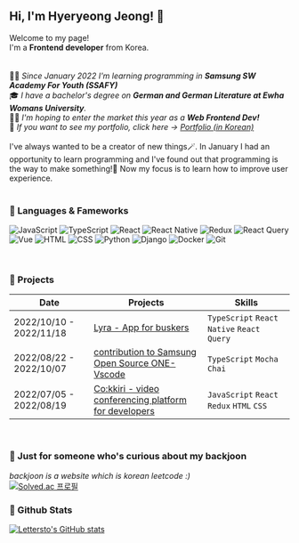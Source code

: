 ## Hi, I'm Hyeryeong Jeong! 🌿

Welcome to my page! <br/>
I'm a **Frontend developer** from Korea.
<br/>
<br/>
<br/>
👩‍💻 _Since January 2022 I'm learning programming in **Samsung SW Academy For Youth (SSAFY)**_ <br/>
🎓 _I have a bachelor's degree on **German and German Literature at Ewha Womans University**._ <br/>
🙆‍♀️ _I'm hoping to enter the market this year as a **Web Frontend Dev!**_ <br/>
🐾 _If you want to see my portfolio, click here → [Portfolio (in Korean)](https://www.notion.so/lettersto/Hyeryeong-Jeong-0eb6195c9cd74295a1149e755e6338af)_
<br/>
<br/>
I've always wanted to be a creator of new things🪄. In January I had an opportunity to learn programming and I've found out that programming is the way to make something!🎉 Now my focus is to learn how to improve user experience.
<br/>
<br/>
### 🌱 Languages & Fameworks 
![JavaScript](https://img.shields.io/badge/-JavaScript-F0DB4F?logo=javascript&logoColor=white&style=flat-square)
![TypeScript](https://img.shields.io/badge/-TypeScript-007acc?logo=typescript&logoColor=white&style=flat-square)
![React](https://img.shields.io/badge/-React-61DAFB?logo=react&logoColor=white&style=flat-square)
![React Native](https://img.shields.io/badge/-ReactNative-61DAFB?logo=react&logoColor=white&style=flat-square)
![Redux](https://img.shields.io/badge/-Redux-764abc?logo=redux&logoColor=white&style=flat-square)
![React Query](https://img.shields.io/badge/-ReactQuery-FF4154?logo=redux&logoColor=white&style=flat-square)
![Vue](https://img.shields.io/badge/-Vue-41B883?logo=vue&logoColor=white&style=flat-square)
![HTML](https://img.shields.io/badge/-HTML5-f06529?logo=html5&logoColor=white&style=flat-square)
![CSS](https://img.shields.io/badge/-CSS3-2965f1?logo=css3&logoColor=white&style=flat-square)
![Python](https://img.shields.io/badge/-Python-4B8BBE?logo=python&logoColor=white&style=flat-square)
![Django](https://img.shields.io/badge/-Django-092e20?logo=django&logoColor=white&style=flat-square)
![Docker](https://img.shields.io/badge/-Docker-0db7ed?logo=docker&logoColor=white&style=flat-square)
![Git](https://img.shields.io/badge/-Git-F1502F?logo=git&logoColor=white&style=flat-square)

<br/>

### 🌱 Projects <br/>
| Date                    | Projects                                                     | Skills                                    |
| ----------------------- | ------------------------------------------------------------ | ----------------------------------------- |
| 2022/10/10 - 2022/11/18 | [Lyra - App for buskers](https://github.com/lettersto/Lyra)  | `TypeScript` `React Native` `React Query` |
| 2022/08/22 - 2022/10/07 | [contribution to Samsung Open Source ONE-Vscode](https://github.com/Samsung/ONE-vscode/blob/main/src/Tests/Backend/One/OneToolchain.test.ts) | `TypeScript` `Mocha` `Chai`              |
| 2022/07/05 - 2022/08/19 | [Co:kkiri - video conferencing platform for developers](https://github.com/lettersto/Co-kkiri) | `JavaScript` `React` `Redux` `HTML` `CSS` | 


<br/>

### 🌱 Just for someone who's curious about my backjoon <br/>
_backjoon is a website which is korean leetcode :)_<br/>
[![Solved.ac
프로필](http://mazassumnida.wtf/api/v2/generate_badge?boj=letterieren)](https://solved.ac/letterieren)

### 🌱 Github Stats <br/>
[![Lettersto's GitHub stats](https://github-readme-stats.vercel.app/api?username=lettersto&hide=stars&title_color=95B634)](https://github.com/anuraghazra/github-readme-stats)



